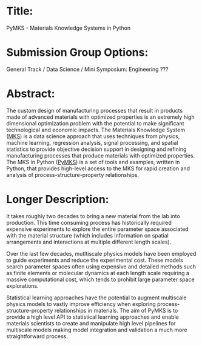 # Title:
PyMKS - Materials Knowledge Systems in Python

# Submission Group Options:
General Track / Data Science / Mini Symposium: Engineering ???

# Abstract:

The custom design of manufacturing processes that result in products
made of advanced materials with optimized properties is an extremely
high dimensional optimization problem with the potential to make
significant technological and economic impacts. The Materials Knowledge
System ([MKS]) is a data science approach that uses techniques from
physics, machine learning, regression analysis, signal processing, and
spatial statistics to provide objective decision support in designing
and refining  manufacturing processes that produce materials with
optimized properties. The MKS in Python ([PyMKS]) is a set of tools
and examples, written in Python, that provides high-level access to
the MKS for rapid creation and analysis of process-structure-property
relationships.

# Longer Description:

It takes roughly two decades to bring a new material from the lab into
production. This time consuming process has historically required
expensive experiments to explore the entire parameter space associated
with the material structure (which includes information on spatial
arrangements and interactions at multiple different length scales).

Over the last few decades, mutltiscale physics models have been
employed to guide experiments and reduce the experimental cost. These
models search parameter spaces often using expensive and detailed
methods such as finite elements or molecular dynamics at each length
scale requiring a massive computational cost, which tends to prohibit
large parameter space explorations.

Statistical learning approaches have the potential to augment multiscale
physics models to vastly improve efficiency when exploring
process-structure-property relationships in materials. The aim of PyMKS
is to provide a high level API to statistical learning approaches and
enable materials scientists to create and manipulate high level
pipelines for multiscale models making model integration and validation
a much more straightforward process.

[MKS]: http://www.techscience.com/doi/10.3970/cmc.2010.017.103.html
[PyMKS]: http://pymks.org
